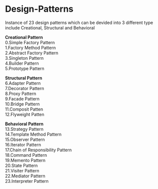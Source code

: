 # Design-Patterns
Instance of 23 design patterns which can be devided into 3 different type include Creational, Structural and Behavioral  

__Creational Pattern__  
0.Simple Factory Pattern  
1.Factory Method Pattern  
2.Abstract Factory Pattern  
3.Singleton Pattern  
4.Builder Pattern  
5.Prototype Pattern  
  
__Structural Pattern__  
6.Adapter Pattern  
7.Decorator Pattern  
8.Proxy Pattern  
9.Facade Pattern  
10.Bridge Pattern  
11.Composit Patten  
12.Flyweight Patten  
  
__Behavioral Pattern__  
13.Strategy Pattern  
14.Template Method Pattern  
15.Observer Pattern  
16.Iterator Pattern  
17.Chain of Responsibility Pattern  
18.Command Pattern  
19.Memento Pattern  
20.State Pattern  
21.Visiter Pattern  
22.Mediator Pattern  
23.Interpreter Pattern
